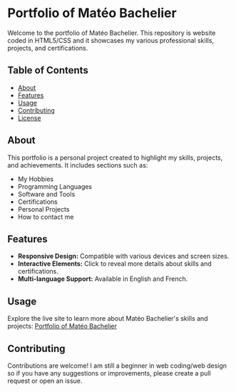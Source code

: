 # Portfolio of Matéo Bachelier

Welcome to the portfolio of Matéo Bachelier. This repository is website coded in HTML5/CSS and it showcases my various professional skills, projects, and certifications.

## Table of Contents

- [About](#about)
- [Features](#features)
- [Usage](#usage)
- [Contributing](#contributing)
- [License](#license)

## About

This portfolio is a personal project created to highlight my skills, projects, and achievements. It includes sections such as:

- My Hobbies
- Programming Languages
- Software and Tools
- Certifications
- Personal Projects
- How to contact me

## Features

- **Responsive Design:** Compatible with various devices and screen sizes.
- **Interactive Elements:** Click to reveal more details about skills and certifications.
- **Multi-language Support:** Available in English and French.

## Usage

Explore the live site to learn more about Matéo Bachelier's skills and projects: [Portfolio of Matéo Bachelier](https://gelixxel.github.io/portfolio-mateo-bachelier/)

## Contributing

Contributions are welcome! I am still a beginner in web coding/web design so if you have any suggestions or improvements, please create a pull request or open an issue.
